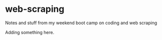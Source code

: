 web-scraping
============

Notes and stuff from my weekend boot camp on coding and web scraping

Adding something here.